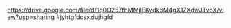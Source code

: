 https://drive.google.com/file/d/1q0O257fhMMjlEKydk6M4gX1ZXdwJTvoX/view?usp=sharing
#jyhtgfdcsxziujhgfd

